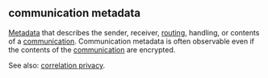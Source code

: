 ## communication metadata

<p class="c8"><span class="c2"><a class="c3" href="#h.t63bf0ssndfd">Metadata</a></span><span>&nbsp;that describes the sender, receiver, </span><span class="c2"><a class="c3" href="#h.tbxetxt0mdlp">routing</a></span><span>, handling, or contents of a </span><span class="c2"><a class="c3" href="#h.w02a6srdng3j">communication</a></span><span>. Communication metadata is often observable even if the contents of the </span><span class="c2"><a class="c3" href="#h.w02a6srdng3j">communication</a></span><span class="c0">&nbsp;are encrypted.</span></p><p class="c8"><span>See also: </span><span class="c2"><a class="c3" href="#h.7a6p0irhnbh5">correlation privacy</a></span><span class="c0">.</span></p>

